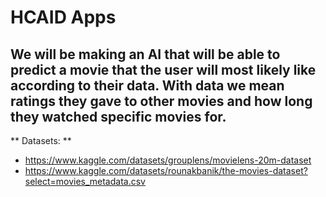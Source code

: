 # HCAID Apps

## We will be making an AI that will be able to predict a movie that the user will most likely like according to their data. With data we mean ratings they gave to other movies and how long they watched specific movies for.

** Datasets: **
- https://www.kaggle.com/datasets/grouplens/movielens-20m-dataset
- https://www.kaggle.com/datasets/rounakbanik/the-movies-dataset?select=movies_metadata.csv
